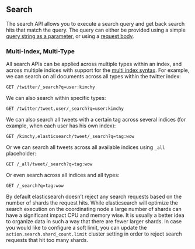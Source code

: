 ## Search

The search API allows you to execute a search query and get back search hits that match the query. The query can either be provided using a simple [query string as a parameter](search-uri-request.html), or using a [request body](search-request-body.html).

### Multi-Index, Multi-Type

All search APIs can be applied across multiple types within an index, and across multiple indices with support for the [multi index syntax](multi-index.html). For example, we can search on all documents across all types within the twitter index:
    
    
    GET /twitter/_search?q=user:kimchy

We can also search within specific types:
    
    
    GET /twitter/tweet,user/_search?q=user:kimchy

We can also search all tweets with a certain tag across several indices (for example, when each user has his own index):
    
    
    GET /kimchy,elasticsearch/tweet/_search?q=tag:wow

Or we can search all tweets across all available indices using `_all` placeholder:
    
    
    GET /_all/tweet/_search?q=tag:wow

Or even search across all indices and all types:
    
    
    GET /_search?q=tag:wow

By default elasticsearch doesn’t reject any search requests based on the number of shards the request hits. While elasticsearch will optimize the search execution on the coordinating node a large number of shards can have a significant impact CPU and memory wise. It is usually a better idea to organize data in such a way that there are fewer larger shards. In case you would like to configure a soft limit, you can update the `action.search.shard_count.limit` cluster setting in order to reject search requests that hit too many shards.
